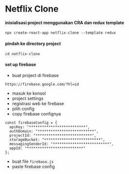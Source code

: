 # Netflix Clone

#### inisialisasi project menggunakan CRA dan redux template
```
npx create-react-app netflix-clone --template redux
```

#### pindah ke directory project
```
cd netflix-clone
```

#### set up firebase

- buat project di firebase
```
https://firebase.google.com/?hl=id
```

- masuk ke konsol
- project settings
- registrasi web ke firebase
- pilih config
- copy firebase confignya

```
const firebaseConfig = {
  apiKey: "**************************",
  authDomain: "**************************",
  projectId: "**************************",
  storageBucket: "**************************",
  messagingSenderId: "**************************",
  appId: "**************************"
};
```

- buat file ```firebase.js```
- paste firebase config

